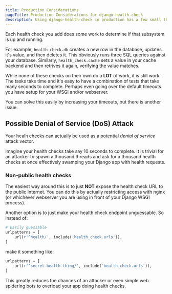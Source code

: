 ```yaml
---
title: Production Considerations
pageTitle: Production Considerations for django-health-check
description: Using django-health-check in production has a few small things to consider.
---
```


Each health check you add does some work to determine if that subsystem is up
and running.

For example, `health_check.db` creates a new row in the database,
updates it's value, and then deletes it. This obviously runs three SQL queries
against your database. Similarly, `health_check.cache` sets a value in your
cache backend and then retrives it again, verifying the value matches.

While none of these checks on their own do a **LOT** of work, it is still work.
The tasks take time and it's easy to have a combination of tests that take
many seconds to complete.  Perhaps even going over the default timeouts you
have setup for your WSGI and/or webserver.

You can solve this easily by increasing your timeouts, but there is another
issue.

## Possible Denial of Service (DoS) Attack

Your healh checks can actually be used as a potential *denial of service* attack
vector.

Imagine your health checks take say 10 seconds to complete. It is trivial for
an attacker to spawn a thousand threads and ask for a thousand health checks at
once effectively swamping your Django app with health requests.

### Non-public health checks

The easiest way around this is to just **NOT** expose the health check URL
to the public Internet.  You can do this by actually restricting access with
nginx (or whichever webserver you are using in front of your Django WSGI process).

Another option is to just make your health check endpoint unguessable.  So
instead of:

```python
# Easily guessable
urlpatterns = [
    url(r'^health/', include('health_check.urls')),
]
```

make it something like:

```python
urlpatterns = [
    url(r'^secret-health-thing/', include('health_check.urls')),
]
```

This greatly reduces the chances of an attacker or even simple web spidering bots
to overload your app doing health checks.
